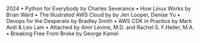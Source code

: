 2024
• Python for Everybody by Charles Severance
• How Linux Works by Brian Ward
• The Illustrated AWS Cloud by by Jen Looper, Denise Yu 
• Devops for the Desperate by Bradley Smith
• AWS CDK in Practice by Mark Avdi & Leo Lam
• Attached by Amir Levine, M.D. and Rachel S.  F.Heller, M.A.
• Breaking Free From Broke by George Kamel